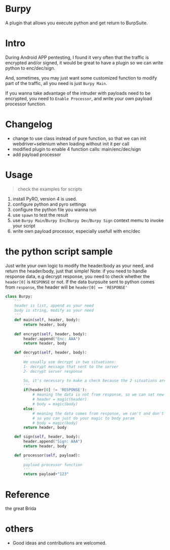 # Burpy
A plugin that allows you execute python and get return to BurpSuite.

# Intro
During Android APP pentesting, I found it very often that the traffic is encrypted and/or signed, it would be great to have a plugin so we can write python to enc/dec/sign.

And, sometimes, you may just want some customized function to modify part of the traffic, all you need is just `Burpy Main`.

If you wanna take advantage of the intruder with payloads need to be encrypted, you need to `Enable Processor`, and write your own payload processor function.

# Changelog
- change to use class instead of pure function, so that we can init webdriver+selenium when loading without init it per call
- modified plugin to enable 4 function calls: main/enc/dec/sign
- add payload processor

# Usage

> check the examples for scripts

1. install PyRO, version 4 is used.
2. configure python and pyro settings
3. configure the python file you wanna run
4. use `spawn` to test the result
5. use `Burpy Main`/`Burpy Enc`/`Burpy Dec`/`Burpy Sign` context memu to invoke your script
6. write own payload processor, especially usefull with enc/dec

# the python script sample
Just write your own logic to modify the header/body as your need, and return the header/body, just that simple!
Note: if you need to handle response data, e.g decrypt response, you need to check whether the `header[0]` is `RESPONSE` or not.
If the data burpsuite sent to python comes from `response`, the header will be `header[0] == 'RESPONSE'`
```python
class Burpy:
    '''
    header is list, append as your need
    body is string, modify as your need
    '''
    def main(self, header, body):
        return header, body
    
    def encrypt(self, header, body):
        header.append("Enc: AAA")
        return header, body

    def decrypt(self, header, body):
        '''
        We usually use decrypt in two situations:
        1- decrypt message that sent to the server
        2- decrypt server response

        So, it's necessary to make a check because the 2 situations are totally different in term of how burp should behave
        '''
        if(header[0] != 'RESPONSE'):
            # meaning the data is not from response, so we can set new http header and body
            # header = magic(header)
            # body = magic(body)
        else:
            # meaning the data comes from response, we can't and don't need to renew it, so we just display it using pop box
            # so you can just do your magic to body param
            # body = magic(body)
        return header, body

    def sign(self, header, body):
        header.append("Sign: AAA")
        return header, body

    def processor(self, payload):
        '''
        payload processor function
        '''
        return payload+"123"
```

# Reference
the great Brida

# others
- Good ideas and contributions are welcomed.